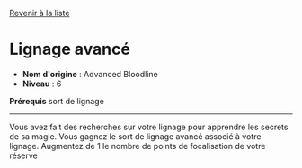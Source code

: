 [Revenir à la liste](..)

# Lignage avancé

 * **Nom d'origine** : Advanced Bloodline
 * **Niveau** : 6


<p><strong>Prérequis</strong> sort de lignage</p>
<hr>
<p>Vous avez fait des recherches sur votre lignage pour apprendre les secrets de sa magie. Vous gagnez le sort de lignage avancé associé à votre lignage. Augmentez de 1 le nombre de points de focalisation de votre réserve</p>